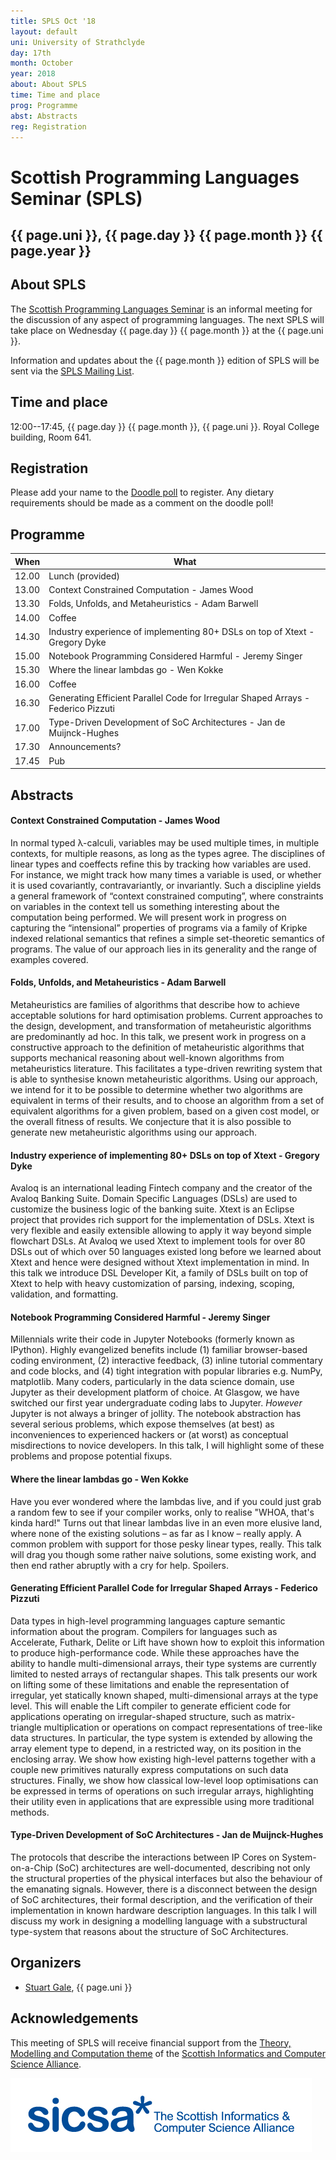 ```yaml
---
title: SPLS Oct '18
layout: default
uni: University of Strathclyde
day: 17th
month: October
year: 2018
about: About SPLS
time: Time and place
prog: Programme
abst: Abstracts
reg: Registration
---
```


# Scottish Programming Languages Seminar (SPLS)

## {{ page.uni }}, {{ page.day }} {{ page.month }} {{ page.year }}

## About SPLS

The [Scottish Programming Languages Seminar](http://www.dcs.gla.ac.uk/research/spls/)
is an informal meeting for the discussion of any aspect of programming languages.
The next SPLS will take place on Wednesday {{ page.day }} {{ page.month }} at the
{{ page.uni }}.

Information and updates about the {{ page.month }} edition of SPLS will be sent
via the [SPLS Mailing List](https://mr1.dcs.gla.ac.uk/mailman/listinfo/spls).


## Time and place

12:00--17:45, {{ page.day }} {{ page.month }}, {{ page.uni }}. Royal
College building, Room 641.


## Registration

Please add your name to the
[Doodle poll](https://doodle.com/poll/dfufkg7y6qb6psvp) to
register. Any dietary requirements should be made as a comment on the
doodle poll!


## Programme

|When   | What |
|-------|-----------------|
| 12.00 | Lunch (provided) |
| 13.00 | Context Constrained Computation - James Wood |
| 13.30 | Folds, Unfolds, and Metaheuristics - Adam Barwell |
| 14.00 | Coffee |
| 14.30 | Industry experience of implementing 80+ DSLs on top of Xtext - Gregory Dyke |
| 15.00 | Notebook Programming Considered Harmful - Jeremy Singer |
| 15.30 | Where the linear lambdas go - Wen Kokke |
| 16.00 | Coffee |
| 16.30 | Generating Efficient Parallel Code for Irregular Shaped Arrays - Federico Pizzuti |
| 17.00 | Type-Driven Development of SoC Architectures - Jan de Muijnck-Hughes |
| 17.30 | Announcements? |
| 17.45 | Pub |


## Abstracts

#### Context Constrained Computation - James Wood

In normal typed λ-calculi, variables may be used multiple times, in
multiple contexts, for multiple reasons, as long as the types
agree. The disciplines of linear types and coeffects refine this by
tracking how variables are used. For instance, we might track how many
times a variable is used, or whether it is used covariantly,
contravariantly, or invariantly. Such a discipline yields a general
framework of “context constrained computing”, where constraints on
variables in the context tell us something interesting about the
computation being performed. We will present work in progress on
capturing the “intensional” properties of programs via a family of
Kripke indexed relational semantics that refines a simple
set-theoretic semantics of programs. The value of our approach lies in
its generality and the range of examples covered.

#### Folds, Unfolds, and Metaheuristics - Adam Barwell

Metaheuristics are families of algorithms that describe how to achieve
acceptable solutions for hard optimisation problems. Current
approaches to the design, development, and transformation of
metaheuristic algorithms are predominantly ad hoc. In this talk, we
present work in progress on a constructive approach to the definition
of metaheuristic algorithms that supports mechanical reasoning about
well-known algorithms from metaheuristics literature. This facilitates
a type-driven rewriting system that is able to synthesise known
metaheuristic algorithms. Using our approach, we intend for it to be
possible to determine whether two algorithms are equivalent in terms
of their results, and to choose an algorithm from a set of equivalent
algorithms for a given problem, based on a given cost model, or the
overall fitness of results. We conjecture that it is also possible to
generate new metaheuristic algorithms using our approach.


#### Industry experience of implementing 80+ DSLs on top of Xtext - Gregory Dyke

Avaloq is an international leading Fintech company and the creator of
the Avaloq Banking Suite. Domain Specific Languages (DSLs) are used to
customize the business logic of the banking suite. Xtext is an Eclipse
project that provides rich support for the implementation of
DSLs. Xtext is very flexible and easily extensible allowing to apply
it way beyond simple flowchart DSLs. At Avaloq we used Xtext to
implement tools for over 80 DSLs out of which over 50 languages
existed long before we learned about Xtext and hence were designed
without Xtext implementation in mind. In this talk we introduce DSL
Developer Kit, a family of DSLs built on top of Xtext to help with
heavy customization of parsing, indexing, scoping, validation, and
formatting.

#### Notebook Programming Considered Harmful - Jeremy Singer

Millennials write their code in Jupyter Notebooks (formerly known as
IPython). Highly evangelized benefits include (1) familiar
browser-based coding environment, (2) interactive feedback, (3) inline
tutorial commentary and code blocks, and (4) tight integration with
popular libraries e.g. NumPy, matplotlib. Many coders, particularly in
the data science domain, use Jupyter as their development platform of
choice. At Glasgow, we have switched our first year undergraduate
coding labs to Jupyter. _However_ Jupyter is not always a bringer of
jollity. The notebook abstraction has several serious problems, which
expose themselves (at best) as inconveniences to experienced hackers
or (at worst) as conceptual misdirections to novice developers. In
this talk, I will highlight some of these problems and propose
potential fixups.

#### Where the linear lambdas go - Wen Kokke

Have you ever wondered where the lambdas live, and if you could just
grab a random few to see if your compiler works, only to realise
"WHOA, that's kinda hard!" Turns out that linear lambdas live in an
even more elusive land, where none of the existing solutions – as far
as I know – really apply. A common problem with support for those
pesky linear types, really. This talk will drag you though some rather
naive solutions, some existing work, and then end rather abruptly with
a cry for help. Spoilers.


#### Generating Efficient Parallel Code for Irregular Shaped Arrays - Federico Pizzuti

Data types in high-level programming languages capture semantic
information about the program. Compilers for languages such as
Accelerate, Futhark, Delite or Lift have shown how to exploit this
information to produce high-performance code. While these approaches
have the ability to handle multi-dimensional arrays, their type
systems are currently limited to nested arrays of rectangular
shapes. This talk presents our work on lifting some of these
limitations and enable the representation of irregular, yet statically
known shaped, multi-dimensional arrays at the type level. This will
enable the Lift compiler to generate efficient code for applications
operating on irregular-shaped structure, such as matrix-triangle
multiplication or operations on compact representations of tree-like
data structures. In particular, the type system is extended by
allowing the array element type to depend, in a restricted way, on its
position in the enclosing array. We show how existing high-level
patterns together with a couple new primitives naturally express
computations on such data structures. Finally, we show how classical
low-level loop optimisations can be expressed in terms of operations
on such irregular arrays, highlighting their utility even in
applications that are expressible using more traditional methods.

#### Type-Driven Development of SoC Architectures - Jan de Muijnck-Hughes

The protocols that describe the interactions between IP Cores on
System-on-a-Chip (SoC) architectures are well-documented, describing
not only the structural properties of the physical interfaces but also
the behaviour of the emanating signals.  However, there is a
disconnect between the design of SoC architectures, their formal
description, and the verification of their implementation in known
hardware description languages. In this talk I will discuss my work in
designing a modelling language with a substructural type-system that
reasons about the structure of SoC Architectures.

## Organizers

* [Stuart Gale](http://bishboria.com), {{ page.uni }}


## Acknowledgements

This meeting of SPLS will receive financial support from the
[Theory, Modelling and Computation theme](http://www.sicsa.ac.uk/research/theory-modelling-computation/)
of the [Scottish Informatics and Computer Science Alliance](http://www.sicsa.ac.uk/).

![SICSA logo](sicsa_blue.jpg "SICSA logo")
